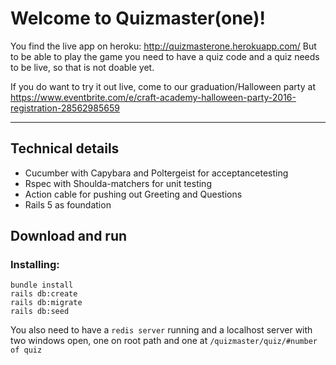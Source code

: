 Welcome to Quizmaster(one)!
===================


You find the live app on heroku: 
http://quizmasterone.herokuapp.com/
But to be able to play the game you need to have a quiz code and a quiz needs to be live, so that is not doable yet. 

If you do want to try it out live, come to our graduation/Halloween party at 
https://www.eventbrite.com/e/craft-academy-halloween-party-2016-registration-28562985659 



----------


### 
Technical details
-------------------

- Cucumber with Capybara and Poltergeist for acceptancetesting
- Rspec with Shoulda-matchers for unit testing
- Action cable for pushing out Greeting and Questions
- Rails 5 as foundation



Download and run
-------------------


### Installing:

```
bundle install
rails db:create
rails db:migrate
rails db:seed
```
You also need to have a `redis server` running and a localhost server with two windows open, one on root path and one at `/quizmaster/quiz/#number of quiz` 
